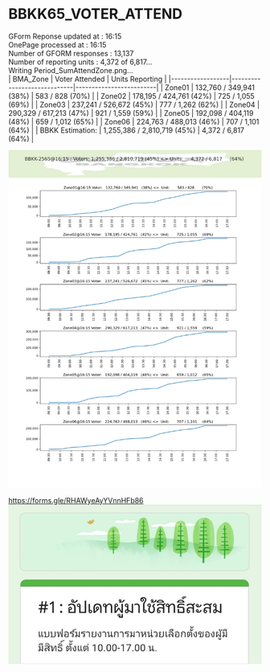 # BBKK65_VOTER_ATTEND

GForm Reponse updated at   : 16:15<br/>
OnePage processed at       : 16:15<br/>
Number of GFORM responses  : 13,137<br/>
Number of reporting  units : 4,372 of 6,817...<br/>
Writing Period_SumAttendZone.png...<br/>
| BMA_Zone         | Voter Attended              | Units Reporting         |
|------------------|-----------------------------|-------------------------|
| Zone01           | 132,760 / 349,941   (38%)   | 583 / 828       (70%)   |
| Zone02           | 178,195 / 424,761   (42%)   | 725 / 1,055     (69%)   |
| Zone03           | 237,241 / 526,672   (45%)   | 777 / 1,262     (62%)   |
| Zone04           | 290,329 / 617,213   (47%)   | 921 / 1,559     (59%)   |
| Zone05           | 192,098 / 404,119   (48%)   | 659 / 1,012     (65%)   |
| Zone06           | 224,763 / 488,013   (46%)   | 707 / 1,101     (64%)   |
| BBKK Estimation: | 1,255,386 / 2,810,719 (45%) | 4,372 / 6,817     (64%) |

![Alt text](https://github.com/phisan-chula/BBKK65_VOTER_ATTEND/blob/main/Period_SumAttendZone.png?raw=true "")

https://forms.gle/RHAWyeAyYVnnHFb86
![Alt text](https://github.com/phisan-chula/BBKK65_VOTER_ATTEND/blob/main/GForm_1_VoterAttend.png?raw=true "")

